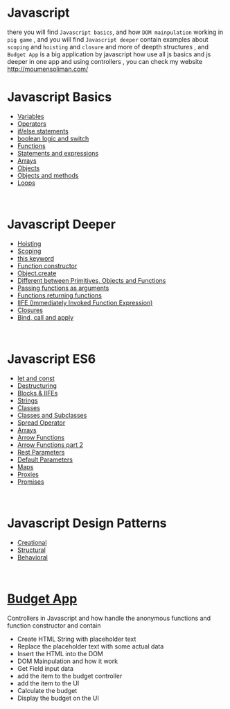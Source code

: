 # Javascript
 there you will find `Javascript basics`, and how `DOM mainpulation` working in `pig game` , and you will find `Javascript deeper` contain examples about `scoping` and `hoisting` and `closure` and more of deepth structures , and `Budget App` is a big application by javascript how use all js basics and js deeper in one app and using controllers , you can check my website http://moumensoliman.com/

<h1>Javascript Basics</h1>
<ul>
   <li><a href="https://github.com/moumen-soliman/Javascript/blob/master/JS-Basics/variables.js" >Variables</a></li>
   <li><a href="https://github.com/moumen-soliman/Javascript/blob/master/JS-Basics/operators.js" >Operators</a></li>
   <li><a href="https://github.com/moumen-soliman/Javascript/blob/master/JS-Basics/if-statment.js" >if/else statements</a></li>
   <li><a href="https://github.com/moumen-soliman/Javascript/blob/master/JS-Basics/boolean-and-switch.js" >boolean logic and switch</a></li>
   <li><a href="https://github.com/moumen-soliman/Javascript/blob/master/JS-Basics/functions.js" >Functions</a></li>
   <li><a href="https://github.com/moumen-soliman/Javascript/blob/master/JS-Basics/expressions-with-functions.js" >Statements and expressions</a></li>
   <li><a href="https://github.com/moumen-soliman/Javascript/blob/master/JS-Basics/arrays.js" >Arrays</a></li>
   <li><a href="https://github.com/moumen-soliman/Javascript/blob/master/JS-Basics/objects.js" >Objects</a></li>
   <li><a href="https://github.com/moumen-soliman/Javascript/blob/master/JS-Basics/objects-and-methods.js">Objects and methods</a></li>
   <li><a href="https://github.com/moumen-soliman/Javascript/blob/master/JS-Basics/loops.js">Loops</a></li>
</ul>
<br>
<h1>Javascript Deeper</h1>
<ul>
  <li><a href="https://github.com/moumen-soliman/Javascript/blob/master/JS-Deeper/hoisting.js">Hoisting</a></li>
  <li><a href="https://github.com/moumen-soliman/Javascript/blob/master/JS-Deeper/scoping.js">Scoping</a></li>
  <li><a href="https://github.com/moumen-soliman/Javascript/blob/master/JS-Deeper/this.js">this keyword</a></li>
  <li><a href="https://github.com/moumen-soliman/Javascript/blob/master/JS-Deeper/function-constructor.js">Function constructor</a></li>
  <li><a href="https://github.com/moumen-soliman/Javascript/blob/master/JS-Deeper/object.create.js">Object.create</a></li>
  <li><a href="https://github.com/moumen-soliman/Javascript/blob/master/JS-Deeper/different-between-primitives-objects-functions.js">Different between Primitives, Objects and Functions</a> </li>
  <li><a href="https://github.com/moumen-soliman/Javascript/blob/master/JS-Deeper/passing-functions-as-arguments.js">Passing functions as arguments</a></li>
  <li><a href="https://github.com/moumen-soliman/Javascript/blob/master/JS-Deeper/functions-return-functions.js">Functions returning functions</a></li>
  <li><a href="https://github.com/moumen-soliman/Javascript/blob/master/JS-Deeper/IIFE-immediately-invoked-function-expression.js">IIFE (Immediately Invoked Function Expression)</a></li>
  <li><a href="https://github.com/moumen-soliman/Javascript/blob/master/JS-Deeper/closures.js">Closures</a></li>
  <li><a href="https://github.com/moumen-soliman/Javascript/blob/master/JS-Deeper/bind-call-apply.js">Bind, call and apply</a></li>
</ul>
<br>
<h1>Javascript ES6</h1>
<ul>
  <li><a href="https://github.com/moumen-soliman/Javascript/blob/master/ES6/let-and-const.js">let and const</a></li>
  <li><a href="https://github.com/moumen-soliman/Javascript/blob/master/ES6/destructuring.js">Destructuring</a></li>
  <li><a href="https://github.com/moumen-soliman/Javascript/blob/master/ES6/blocks-IIFEs.js">Blocks & IIFEs</a></li>
  <li><a href="https://github.com/moumen-soliman/Javascript/blob/master/ES6/strings.js">Strings</a></li>
  <li><a href="https://github.com/moumen-soliman/Javascript/blob/master/ES6/classes.js">Classes</a></li>
  <li><a href="https://github.com/moumen-soliman/Javascript/blob/master/ES6/classes-and-subclasses.js">Classes and Subclasses </a></li>
  <li><a href="https://github.com/moumen-soliman/Javascript/blob/master/ES6/spread-operator.js">Spread Operator</a></li>
  <li><a href="https://github.com/moumen-soliman/Javascript/blob/master/ES6/arrays.js">Arrays</a> </li>
  <li><a href="https://github.com/moumen-soliman/Javascript/blob/master/ES6/arrow-functions.js">Arrow Functions</a></li>
  <li><a href="https://github.com/moumen-soliman/Javascript/blob/master/ES6/arrow-functions-part-2.js">Arrow Functions part 2</a></li>
  <li><a href="https://github.com/moumen-soliman/Javascript/blob/master/ES6/rest-parameters.js">Rest Parameters</a></li>
  <li><a href="https://github.com/moumen-soliman/Javascript/blob/master/ES6/default-parameters.js">Default Parameters </a></li>
  <li><a href="https://github.com/moumen-soliman/Javascript/blob/master/ES6/maps.js">Maps</a></li>
  <li><a href="https://github.com/moumen-soliman/Javascript/blob/master/ES6/proxies.js">Proxies</a></li>
  <li><a href="https://github.com/moumen-soliman/Javascript/blob/master/ES6/promises.js">Promises</a></li>
</ul>
<br>
<h1>Javascript Design Patterns</h1>
<ul>
  <li><a href="https://github.com/moumen-soliman/Javascript/tree/master/Design%20Patterns/creational">Creational</a></li>
  <li><a href="https://github.com/moumen-soliman/Javascript/tree/master/Design%20Patterns/structural">Structural</a></li>
  <li><a href="https://github.com/moumen-soliman/Javascript/tree/master/Design%20Patterns/behavioral">Behavioral</a></li>
</ul>
<br>
<h1><a href="https://github.com/moumen-soliman/Javascript/tree/master/Budget%20App">Budget App</a></h1>
Controllers in Javascript and how handle the anonymous functions and function constructor and contain 

<ul>
<li>Create HTML String with placeholder text</li>
<li>Replace the placeholder text with some actual data</li>
<li>Insert the HTML into the DOM</li>
<li>DOM Mainpulation and how it work</li>
<li>Get Field input data</li>
<li>add the item to the budget controller</li>
<li>add the item to the UI</li>
<li>Calculate the budget</li>
<li>Display the budget on the UI</li>
</ul>


